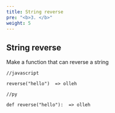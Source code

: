 ```yaml
---
title: String reverse
pre: "<b>3. </b>"
weight: 5
---
```


## String reverse

Make a function that can reverse a string

```
//javascript

reverse("hello")  => olleh
```

```
//py

def reverse("hello"):  => olleh
```